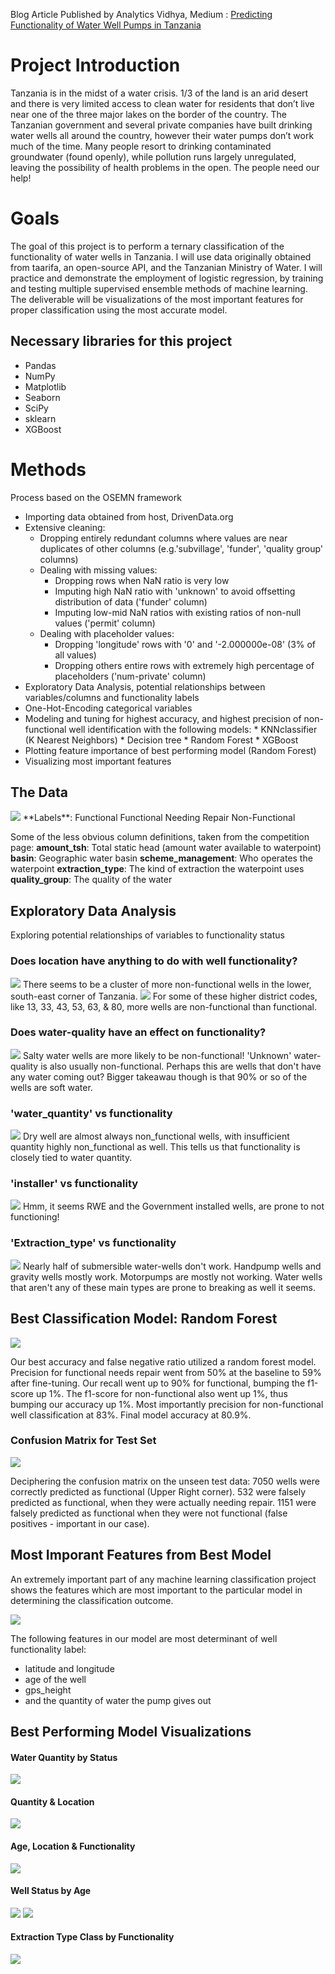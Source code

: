 Blog Article Published by Analytics Vidhya, Medium : [Predicting Functionality of Water Well Pumps in Tanzania](https://medium.com/analytics-vidhya/predicting-functionality-of-water-well-pumps-in-tanzania-using-random-forest-6c25844a517e)

# Project Introduction
Tanzania is in the midst of a water crisis. 1/3 of the land is an arid desert and there is very limited access to clean water for residents that don’t live near one of the three major lakes on the border of the country. The Tanzanian government and several private companies have built drinking water wells all around the country, however their water pumps don’t work much of the time. Many people resort to drinking contaminated groundwater (found openly), while pollution runs largely unregulated, leaving the possibility of health problems in the open. The people need our help!

# Goals 
The goal of this project is to perform a ternary classification of the functionality of water wells in Tanzania. I will use data originally obtained from taarifa, an open-source API, and the Tanzanian Ministry of Water. I will practice and demonstrate the employment of logistic regression, by training and testing multiple supervised ensemble methods of machine learning. The deliverable will be visualizations of the most important features for proper classification using the most accurate model.

## Necessary libraries for this project
* Pandas
* NumPy
* Matplotlib
* Seaborn
* SciPy
* sklearn
* XGBoost 

# Methods
Process based on the OSEMN framework
* Importing data obtained from host, DrivenData.org
* Extensive cleaning:
    * Dropping entirely redundant columns where values are near duplicates of other columns (e.g.'subvillage', 'funder', 'quality       group' columns)
    * Dealing with missing values:
        * Dropping rows when NaN ratio is very low 
        * Imputing high NaN ratio with 'unknown' to avoid offsetting distribution of data ('funder' column)
        * Imputing low-mid NaN ratios with existing ratios of non-null values ('permit' column)
    * Dealing with placeholder values:
        * Dropping 'longitude' rows with '0' and '-2.000000e-08' (3% of all values)
        * Dropping others entire rows with extremely high percentage of placeholders ('num-private' column)
* Exploratory Data Analysis, potential relationships between variables/columns and functionality labels
* One-Hot-Encoding categorical variables
* Modeling and tuning for highest accuracy, and highest precision of non-functional well identification with the following                 models:
        * KNNclassifier (K Nearest Neighbors)
        * Decision tree
        * Random Forest
        * XGBoost
* Plotting feature importance of best performing model (Random Forest)
* Visualizing most important features

## The Data
<img src='~/../Images/dfhead.png'>
**Labels**:
Functional
Functional Needing Repair
Non-Functional

Some of the less obvious column definitions, taken from the competition page:
**amount_tsh**: Total static head (amount water available to waterpoint)
**basin**: Geographic water basin
**scheme_management**: Who operates the waterpoint
**extraction_type**: The kind of extraction the waterpoint uses
**quality_group**: The quality of the water

## Exploratory Data Analysis
Exploring potential relationships of variables to functionality status

### Does location have anything to do with well functionality?
<img src='~/../Images/output_141_0.png'>
There seems to be a cluster of more non-functional wells in the lower, south-east corner of Tanzania.

<img src='~/../Images/output_145_0.png'>
For some of these higher district codes, like 13, 33, 43, 53, 63, & 80, more wells are non-functional than functional.

### Does water-quality have an effect on functionality?
<img src='~/../Images/output_148_0.png'>
Salty water wells are more likely to be non-functional! 'Unknown' water-quality is also usually non-functional. Perhaps this are wells that don't have any water coming out? Bigger takeawau though is that 90% or so of the wells are soft water.

### 'water_quantity' vs functionality
<img src='~/../Images/output_152_0.png'>
Dry well are almost always non_functional wells, with insufficient quantity highly non_functional as well. This tells us that functionality is closely tied to water quantity.

### 'installer' vs functionality
<img src='~/../Images/output_164_0.png'>
Hmm, it seems RWE and the Government installed wells, are prone to not functioning! 

### 'Extraction_type' vs functionality
<img src='~/../Images/output_167_0.png'>
Nearly half of submersible water-wells don't work. Handpump wells and gravity wells mostly work. Motorpumps are mostly not working. Water wells that aren't any of these main types are prone to breaking as well it seems.


## Best Classification Model: Random Forest

<img src='~/../Images/bestmodel_report.png'>

Our best accuracy and false negative ratio utilized a random forest model. Precision for functional needs repair went from 50% at the baseline to 59% after fine-tuning. Our recall went up to 90% for functional, bumping the f1-score up 1%. The f1-score for non-functional also went up 1%, thus bumping our accuracy up 1%. Most importantly precision for non-functional well classification at 83%. Final model accuracy at 80.9%. 

### Confusion Matrix for Test Set 

<img src='~/../Images/confusion_matrix_testset.png'>

Deciphering the confusion matrix on the unseen test data: 7050 wells were correctly predicted as functional (Upper Right corner). 532 were falsely predicted as functional, when they were actually needing repair. 1151 were falsely predicted as functional when they were not functional (false positives - important in our case).

## Most Imporant Features from Best Model

An extremely important part of any machine learning classification project shows the features which are most important to the particular model in determining the classification outcome. 

<img src='~/../Images/most_important_features.png'>

The following features in our model are most determinant of well functionality label:
* latitude and longitude 
* age of the well
* gps_height
* and the quantity of water the pump gives out

## Best Performing Model Visualizations

#### Water Quantity by Status

<img src='~/../Images/output_301_0.png'>

#### Quantity & Location

<img src='~/../Images/output_303_0.png'>

#### Age, Location & Functionality

<img src='~/../Images/output_307_0.png'>

#### Well Status by Age

<img src='~/../Images/output_310_0.png'>

<img src='~/../Images/output_313_0.png'>

#### Extraction Type Class by Functionality

<img src='~/../Images/output_315_0.png'>
